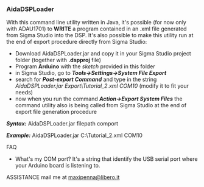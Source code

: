 ### AidaDSPLoader

With this command line utility written in Java, it's possible (for now only with ADAU1701)
to **WRITE** a program contained in an .xml file generated from Sigma Studio into the DSP.
It's also possible to make this utility run at the end of export procedure directly from Sigma Studio:
- Download AidaDSPLoader.jar and copy it in your Sigma Studio project folder (together with **.dspproj** file)
- Program **Arduino** with the _sketch_ provided in this folder
- in Sigma Studio, go to _**Tools->Settings->System File Export**_
- search for _**Post-export Command**_ and type in the string _AidaDSPLoader.jar Export\Tutorial_2.xml COM10_ (modify it to fit your needs)
- now when you run the command _**Action->Export System Files**_ the command utility also is being called from Sigma Studio at the end
of export file generation procedure

_**Syntax:**_
AidaDSPLoader.jar filepath comport

_**Example:**_
AidaDSPLoader.jar C:\Tutorial_2.xml COM10

FAQ
- What's my COM port?
It's a string that identify the USB serial port where your Arduino board is listening to.

ASSISTANCE
mail me at maxipenna@libero.it

